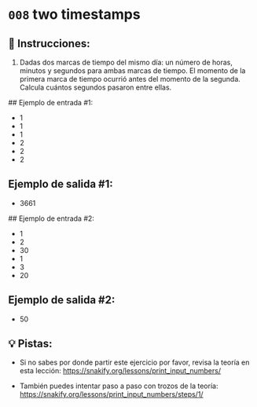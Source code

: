 # `008` two timestamps

## 📝 Instrucciones:

1. Dadas dos marcas de tiempo del mismo día: un número de horas, minutos y segundos para ambas marcas de tiempo. El momento de la primera marca de tiempo ocurrió antes del momento de la segunda. Calcula cuántos segundos pasaron entre ellas.

## Ejemplo de entrada #1:

+ 1
+ 1
+ 1
+ 2
+ 2
+ 2

## Ejemplo de salida #1:

+ 3661

## Ejemplo de entrada #2:

+ 1
+ 2
+ 30
+ 1
+ 3
+ 20

## Ejemplo de salida #2:

+ 50

## 💡 Pistas:

+ Si no sabes por donde partir este ejercicio por favor, revisa la teoría en esta lección: https://snakify.org/lessons/print_input_numbers/

+ También puedes intentar paso a paso con trozos de la teoría: https://snakify.org/lessons/print_input_numbers/steps/1/